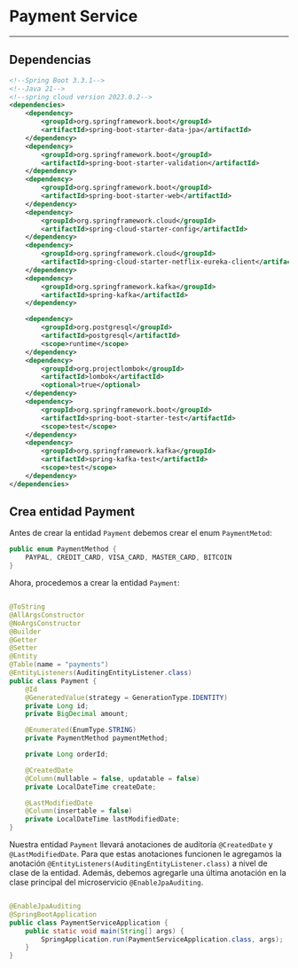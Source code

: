 # Payment Service

---

## Dependencias

````xml
<!--Spring Boot 3.3.1-->
<!--Java 21-->
<!--spring cloud version 2023.0.2-->
<dependencies>
    <dependency>
        <groupId>org.springframework.boot</groupId>
        <artifactId>spring-boot-starter-data-jpa</artifactId>
    </dependency>
    <dependency>
        <groupId>org.springframework.boot</groupId>
        <artifactId>spring-boot-starter-validation</artifactId>
    </dependency>
    <dependency>
        <groupId>org.springframework.boot</groupId>
        <artifactId>spring-boot-starter-web</artifactId>
    </dependency>
    <dependency>
        <groupId>org.springframework.cloud</groupId>
        <artifactId>spring-cloud-starter-config</artifactId>
    </dependency>
    <dependency>
        <groupId>org.springframework.cloud</groupId>
        <artifactId>spring-cloud-starter-netflix-eureka-client</artifactId>
    </dependency>
    <dependency>
        <groupId>org.springframework.kafka</groupId>
        <artifactId>spring-kafka</artifactId>
    </dependency>

    <dependency>
        <groupId>org.postgresql</groupId>
        <artifactId>postgresql</artifactId>
        <scope>runtime</scope>
    </dependency>
    <dependency>
        <groupId>org.projectlombok</groupId>
        <artifactId>lombok</artifactId>
        <optional>true</optional>
    </dependency>
    <dependency>
        <groupId>org.springframework.boot</groupId>
        <artifactId>spring-boot-starter-test</artifactId>
        <scope>test</scope>
    </dependency>
    <dependency>
        <groupId>org.springframework.kafka</groupId>
        <artifactId>spring-kafka-test</artifactId>
        <scope>test</scope>
    </dependency>
</dependencies>
````

## Crea entidad Payment

Antes de crear la entidad `Payment` debemos crear el enum `PaymentMetod`:

````java
public enum PaymentMethod {
    PAYPAL, CREDIT_CARD, VISA_CARD, MASTER_CARD, BITCOIN
}
````

Ahora, procedemos a crear la entidad `Payment`:

````java

@ToString
@AllArgsConstructor
@NoArgsConstructor
@Builder
@Getter
@Setter
@Entity
@Table(name = "payments")
@EntityListeners(AuditingEntityListener.class)
public class Payment {
    @Id
    @GeneratedValue(strategy = GenerationType.IDENTITY)
    private Long id;
    private BigDecimal amount;

    @Enumerated(EnumType.STRING)
    private PaymentMethod paymentMethod;

    private Long orderId;

    @CreatedDate
    @Column(nullable = false, updatable = false)
    private LocalDateTime createDate;

    @LastModifiedDate
    @Column(insertable = false)
    private LocalDateTime lastModifiedDate;
}
````

Nuestra entidad `Payment` llevará anotaciones de auditoría `@CreatedDate` y `@LastModifiedDate`. Para que estas
anotaciones funcionen le agregamos la anotación `@EntityListeners(AuditingEntityListener.class)` a nivel de clase de la
entidad. Además, debemos agregarle una última anotación en la clase principal del microservicio `@EnableJpaAuditing`.

````java

@EnableJpaAuditing
@SpringBootApplication
public class PaymentServiceApplication {
    public static void main(String[] args) {
        SpringApplication.run(PaymentServiceApplication.class, args);
    }
}
````

